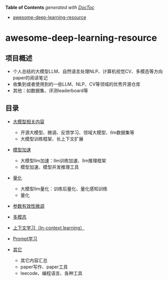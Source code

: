 <!-- START doctoc generated TOC please keep comment here to allow auto update -->
<!-- DON'T EDIT THIS SECTION, INSTEAD RE-RUN doctoc TO UPDATE -->
**Table of Contents**  *generated with [DocToc](https://github.com/thlorenz/doctoc)*

- [awesome-deep-learning-resource](#awesome-deep-learning-resource)

<!-- END doctoc generated TOC please keep comment here to allow auto update -->

# awesome-deep-learning-resource

## 项目概述
- 个人总结的大模型LLM、自然语言处理NLP、计算机视觉CV、多模态等方向paper的阅读笔记
- 收集到或者使用到的一些LLM、NLP、CV等领域的优秀开源仓库
- 其他：如数据集、评测leaderboard等


## 目录

- [大模型相关内容](Large-language-model/)
  - 开源大模型、微调、反馈学习、领域大模型、llm数据集等
  - 大模型训练框架、长上下文扩展

- [模型加速](Model-acceleration)
  - 大模型llm加速：llm训练加速、llm推理框架
  - 模型加速、模型并发推理工具

- [量化](Quantization)
  - 大模型llm量化：训练后量化、量化感知训练
  - 量化

- [参数有效性微调](PEFT)

- [多模态](MultiModal-learning.md)

- [上下文学习（In-context learning）](In-context-learning.md)

- [Prompt学习](Prompt-learning.md)

- [其它](Other.md)
  - 其它内容汇总
  - paper写作、paper工具
  - leecode、编程语言、各种工具